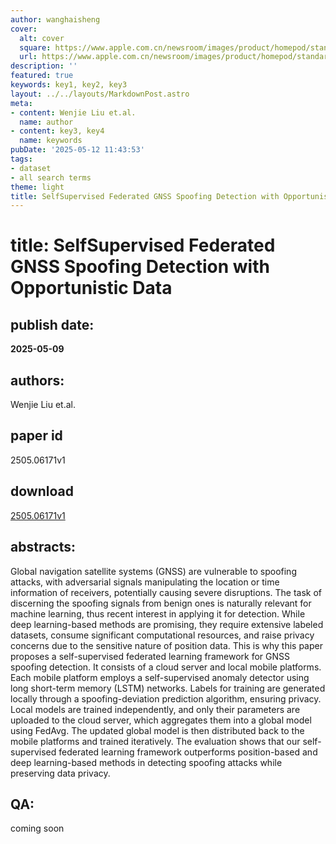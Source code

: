 ```yaml
---
author: wanghaisheng
cover:
  alt: cover
  square: https://www.apple.com.cn/newsroom/images/product/homepod/standard/Apple-HomePod-hero-230118_big.jpg.large_2x.jpg
  url: https://www.apple.com.cn/newsroom/images/product/homepod/standard/Apple-HomePod-hero-230118_big.jpg.large_2x.jpg
description: ''
featured: true
keywords: key1, key2, key3
layout: ../../layouts/MarkdownPost.astro
meta:
- content: Wenjie Liu et.al.
  name: author
- content: key3, key4
  name: keywords
pubDate: '2025-05-12 11:43:53'
tags:
- dataset
- all search terms
theme: light
title: SelfSupervised Federated GNSS Spoofing Detection with Opportunistic Data
---
```


# title: SelfSupervised Federated GNSS Spoofing Detection with Opportunistic Data 
## publish date: 
**2025-05-09** 
## authors: 
  Wenjie Liu et.al. 
## paper id
2505.06171v1
## download
[2505.06171v1](http://arxiv.org/abs/2505.06171v1)
## abstracts:
Global navigation satellite systems (GNSS) are vulnerable to spoofing attacks, with adversarial signals manipulating the location or time information of receivers, potentially causing severe disruptions. The task of discerning the spoofing signals from benign ones is naturally relevant for machine learning, thus recent interest in applying it for detection. While deep learning-based methods are promising, they require extensive labeled datasets, consume significant computational resources, and raise privacy concerns due to the sensitive nature of position data. This is why this paper proposes a self-supervised federated learning framework for GNSS spoofing detection. It consists of a cloud server and local mobile platforms. Each mobile platform employs a self-supervised anomaly detector using long short-term memory (LSTM) networks. Labels for training are generated locally through a spoofing-deviation prediction algorithm, ensuring privacy. Local models are trained independently, and only their parameters are uploaded to the cloud server, which aggregates them into a global model using FedAvg. The updated global model is then distributed back to the mobile platforms and trained iteratively. The evaluation shows that our self-supervised federated learning framework outperforms position-based and deep learning-based methods in detecting spoofing attacks while preserving data privacy.
## QA:
coming soon

